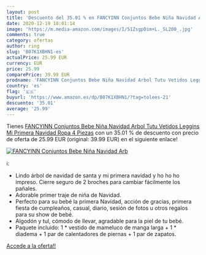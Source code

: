 ```yaml
---
layout: post
title: 'Descuento del 35.01 % en FANCYINN Conjuntos Bebe Niña Navidad Arb'
date: 2020-12-19 18:01:14
image: 'https://m.media-amazon.com/images/I/51ZsgpDim+L._SL200_.jpg'
comments: true
category: ofertas
author: ring
slug: 'B07K1XBHN1-es'
actualPrice: 25.99 EUR
currency: EUR
price: 25.99
comparePrice: 39.99 EUR
prodname: 'FANCYINN Conjuntos Bebe Niña Navidad Arbol Tutu Vetidos Leggins Mi Primera Navidad Ropa 4 Piezas'
country: 'es'
flag: '🇪🇸'
buyurl: 'https://www.amazon.es/dp/B07K1XBHN1/?tag=tolees-21'
descuento: '35.01'
average: '25.99'
---
```


Tienes [FANCYINN Conjuntos Bebe Niña Navidad Arbol Tutu Vetidos Leggins Mi Primera Navidad Ropa 4 Piezas](https://www.amazon.es/dp/B07K1XBHN1/?tag=tolees-21) con un 35.01 % de descuento con precio de oferta de 25.99 EUR (original: 39.99 EUR) en el siguiente enlace!

[![FANCYINN Conjuntos Bebe Niña Navidad Arb](https://m.media-amazon.com/images/I/51ZsgpDim+L._SL200_.jpg)](https://www.amazon.es/dp/B07K1XBHN1/?tag=tolees-21)

ℹ️:

- Lindo árbol de navidad de santa y mi primera navidad y ho ho ho impreso. Cierre seguro de 2 broches para cambiar fácilmente los pañales.
- Adorable primer traje de niña de Navidad.
- Perfecto para su bebé la primera Navidad, acción de gracias, primera fiesta de cumpleaños, casual, diario, sesión de fotos u otros regalos para su show de bebé.
- Algodón y tul, cómodo de llevar, agradable para la piel de tu bebé.
- Paquete incluido: 1 * vestido de mameluco de manga larga + 1 * diadema + 1 par de calentadores de piernas + 1 par de zapatos.

[Accede a la oferta!!](https://www.amazon.es/dp/B07K1XBHN1/?tag=tolees-21)
